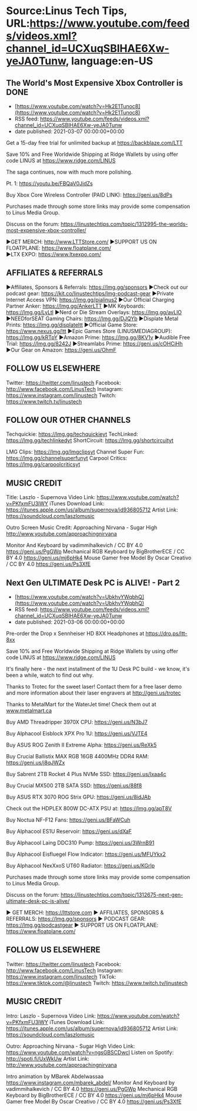 # Source:Linus Tech Tips, URL:https://www.youtube.com/feeds/videos.xml?channel_id=UCXuqSBlHAE6Xw-yeJA0Tunw, language:en-US

## The World's Most Expensive Xbox Controller is DONE
 - [https://www.youtube.com/watch?v=Hk2E1Tunoc8](https://www.youtube.com/watch?v=Hk2E1Tunoc8)
 - RSS feed: https://www.youtube.com/feeds/videos.xml?channel_id=UCXuqSBlHAE6Xw-yeJA0Tunw
 - date published: 2021-03-07 00:00:00+00:00

Get a 15-day free trial for unlimited backup at https://backblaze.com/LTT

Save 10% and Free Worldwide Shipping at Ridge Wallets by using offer code LINUS at https://www.ridge.com/LINUS

The saga continues, now with much more polishing.

Pt. 1: https://youtu.be/FBQaV0JidZs

Buy Xbox Core Wireless Controller (PAID LINK): https://geni.us/8dPs

Purchases made through some store links may provide some compensation to Linus Media Group.

Discuss on the forum: https://linustechtips.com/topic/1312995-the-worlds-most-expensive-xbox-controller/


►GET MERCH: http://www.LTTStore.com/
►SUPPORT US ON FLOATPLANE: https://www.floatplane.com/  
►LTX EXPO: https://www.ltxexpo.com/   

AFFILIATES & REFERRALS
---------------------------------------------------
►Affiliates, Sponsors & Referrals: https://lmg.gg/sponsors
►Check out our podcast gear: https://kit.co/linustechtips/lmg-podcast-gear
►Private Internet Access VPN: https://lmg.gg/pialinus2
►Our Official Charging Partner Anker: https://lmg.gg/AnkerLTT
►MK Keyboards: https://lmg.gg/LyLtl
►Nerd or Die Stream Overlays: https://lmg.gg/avLlO
►NEEDforSEAT Gaming Chairs: https://lmg.gg/DJQYb
►Displate Metal Prints: https://lmg.gg/displateltt
►Official Game Store: https://www.nexus.gg/ltt
►Epic Games Store (LINUSMEDIAGROUP): https://lmg.gg/kRTpY
►Amazon Prime: https://lmg.gg/8KV1v
►Audible Free Trial: https://lmg.gg/8242J
►Streamlabs Prime: https://geni.us/cOHCiHh
►Our Gear on Amazon: https://geni.us/OhmF

FOLLOW US ELSEWHERE
---------------------------------------------------  
Twitter: https://twitter.com/linustech
Facebook: http://www.facebook.com/LinusTech
Instagram: https://www.instagram.com/linustech
Twitch: https://www.twitch.tv/linustech

FOLLOW OUR OTHER CHANNELS
---------------------------------------------------  
Techquickie: https://lmg.gg/techquickieyt
TechLinked: https://lmg.gg/techlinkedyt
ShortCircuit: https://lmg.gg/shortcircuityt

LMG Clips: https://lmg.gg/lmgclipsyt
Channel Super Fun: https://lmg.gg/channelsuperfunyt
Carpool Critics: https://lmg.gg/carpoolcriticsyt

MUSIC CREDIT
---------------------------------------------------  
Title: Laszlo - Supernova
Video Link: https://www.youtube.com/watch?v=PKfxmFU3lWY
iTunes Download Link: https://itunes.apple.com/us/album/supernova/id936805712
Artist Link: https://soundcloud.com/laszlomusic

Outro Screen Music Credit: Approaching Nirvana - Sugar High http://www.youtube.com/approachingnirvana

Monitor And Keyboard by vadimmihalkevich / CC BY 4.0  https://geni.us/PgGWp
Mechanical RGB Keyboard by BigBrotherECE / CC BY 4.0 https://geni.us/mj6pHk4
Mouse Gamer free Model By Oscar Creativo / CC BY 4.0 https://geni.us/Ps3XfE

## Next Gen ULTIMATE Desk PC is ALIVE! - Part 2
 - [https://www.youtube.com/watch?v=UbkhvYWqbhQ](https://www.youtube.com/watch?v=UbkhvYWqbhQ)
 - RSS feed: https://www.youtube.com/feeds/videos.xml?channel_id=UCXuqSBlHAE6Xw-yeJA0Tunw
 - date published: 2021-03-06 00:00:00+00:00

Pre-order the Drop x Sennheiser HD 8XX Headphones at https://dro.ps/ltt-8xx

Save 10% and Free Worldwide Shipping at Ridge Wallets by using offer code LINUS at https://www.ridge.com/LINUS

It's finally here - the next installment of the 1U Desk PC build - we know, it's been a while, watch to find out why.

Thanks to Trotec for the sweet laser! Contact them for a free laser demo and more information about their laser engravers at http://geni.us/trotec

Thanks to MetalMart for the WaterJet time! Check them out at www.metalmart.ca


Buy AMD Threadripper 3970X CPU: https://geni.us/N3bJ7

Buy Alphacool Eisblock XPX Pro 1U: https://geni.us/VJTE4

Buy ASUS ROG Zenith II Extreme Alpha: https://geni.us/ReXk5

Buy Crucial Ballistix MAX RGB 16GB 4400MHz DDR4 RAM: https://geni.us/j8qJWZx

Buy Sabrent 2TB Rocket 4 Plus NVMe SSD: https://geni.us/Ixaa4c

Buy Crucial MX500 2TB SATA SSD: https://geni.us/88f8

Buy ASUS RTX 3070 ROG Strix GPU: https://geni.us/8idJAb

Check out the HDPLEX 800W DC-ATX PSU at: https://lmg.gg/apT8V

Buy Noctua NF-F12 Fans: https://geni.us/BFaWCuh

Buy Alphacool ES1U Reservoir: https://geni.us/dXaF

Buy Alphacool Laing DDC310 Pump: https://geni.us/3WrnB91

Buy Alphacool Eisfluegel Flow Indicator: https://geni.us/MFUYkx2

Buy Alphacool NexXxoS UT60 Radiator: https://geni.us/KGrlp

Purchases made through some store links may provide some compensation to Linus Media Group.

Discuss on the forum: https://linustechtips.com/topic/1312675-next-gen-ultimate-desk-pc-is-alive/

► GET MERCH: https://lttstore.com
► AFFILIATES, SPONSORS & REFERRALS: https://lmg.gg/sponsors
► PODCAST GEAR: https://lmg.gg/podcastgear
► SUPPORT US ON FLOATPLANE: https://www.floatplane.com/

FOLLOW US ELSEWHERE
---------------------------------------------------  
Twitter: https://twitter.com/linustech
Facebook: http://www.facebook.com/LinusTech
Instagram: https://www.instagram.com/linustech
TikTok: https://www.tiktok.com/@linustech
Twitch: https://www.twitch.tv/linustech

MUSIC CREDIT
---------------------------------------------------
Intro: Laszlo - Supernova
Video Link: https://www.youtube.com/watch?v=PKfxmFU3lWY
iTunes Download Link: https://itunes.apple.com/us/album/supernova/id936805712
Artist Link: https://soundcloud.com/laszlomusic

Outro: Approaching Nirvana - Sugar High
Video Link: https://www.youtube.com/watch?v=ngsGBSCDwcI
Listen on Spotify: http://spoti.fi/UxWkUw
Artist Link: http://www.youtube.com/approachingnirvana

Intro animation by MBarek Abdelwassaa https://www.instagram.com/mbarek_abdel/
Monitor And Keyboard by vadimmihalkevich / CC BY 4.0  https://geni.us/PgGWp
Mechanical RGB Keyboard by BigBrotherECE / CC BY 4.0 https://geni.us/mj6pHk4
Mouse Gamer free Model By Oscar Creativo / CC BY 4.0 https://geni.us/Ps3XfE

